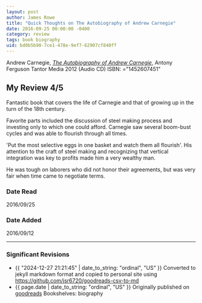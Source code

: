 ```yaml
---
layout: post
author: James Rowe
title: "Quick Thoughts on The Autobiography of Andrew Carnegie"
date: 2016-09-25 00:00:00 -0400
category: review
tags: book biography
uid: bd0b5b90-7ce1-478e-9ef7-62907cf840ff
---
```


Andrew Carnegie, *[The Autobiography of Andrew Carnegie](https://www.goodreads.com/book/show/13591052)*, Antony Ferguson Tantor Media 2012 (Audio CD) ISBN: ="1452607451"

## My Review 4/5

Fantastic book that covers the life of Carnegie and that of growing up in the turn of the 18th century.

Favorite parts included the discussion of steel making process and investing only to which one could afford. Carnegie saw several boom-bust cycles and was able to flourish through all times.

'Put the most selective eggs in one basket and watch them all flourish'. His attention to the craft of steel making and recognizing that vertical integration was key to profits made him a very wealthy man.

He was tough on laborers who did not honor their agreements, but was very fair when time came to negotiate terms.

### Date Read
2016/09/25

### Date Added
2016/09/12

---

### Significant Revisions

- {{ "2024-12-27 21:21:45" | date_to_string: "ordinal", "US" }} Converted to jekyll markdown format and copied to personal site using <https://github.com/jsr6720/goodreads-csv-to-md>
- {{ page.date | date_to_string: "ordinal", "US" }} Originally published on [goodreads](https://www.goodreads.com) Bookshelves: biography